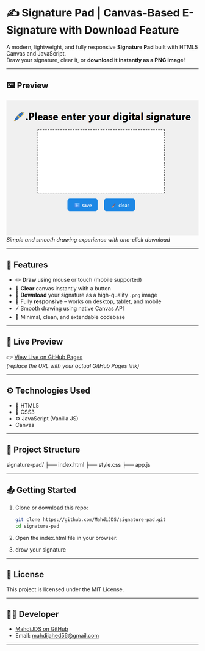 # ✍️ Signature Pad | Canvas-Based E-Signature with Download Feature

A modern, lightweight, and fully responsive **Signature Pad** built with HTML5 Canvas and JavaScript.  
Draw your signature, clear it, or **download it instantly as a PNG image**!

---



## 🖼️ Preview

![Signature Pad Screenshot](./Screenshot-signature.png)  
*Simple and smooth drawing experience with one-click download*

---

## 🌟 Features

- ✏️ **Draw** using mouse or touch (mobile supported)
- 🧼 **Clear** canvas instantly with a button
- 💾 **Download** your signature as a high-quality `.png` image
- 📱 Fully **responsive** – works on desktop, tablet, and mobile
- ⚡ Smooth drawing using native Canvas API
- 🧠 Minimal, clean, and extendable codebase

---

## 🚀 Live Preview

👉 [View Live on GitHub Pages](https://mahdijds.github.io/signature-pad/)  
*(replace the URL with your actual GitHub Pages link)*

---

## ⚙️ Technologies Used

- 🧱 HTML5  
- 🎨 CSS3  
- ⚙️ JavaScript (Vanilla JS)  
- Canvas

---

## 📂 Project Structure

signature-pad/
├── index.html
├── style.css
├── app.js

---

## 📥 Getting Started


1. Clone or download this repo:  
   ```bash
   git clone https://github.com/MahdiJDS/signature-pad.git
   cd signature-pad
   ```
2. Open the index.html file in your browser.

3. drow your signature

---

## 📄 License

This project is licensed under the MIT License.

---

## 🧑‍💻 Developer

- [MahdiJDS on GitHub](https://github.com/MahdiJDS)  
- Email: mahdijahed56@gmail.com  

---